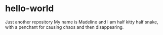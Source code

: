 # hello-world
Just another repository
My name is Madeline and I am half kitty half snake, with a penchant for causing chaos and then disappearing.
